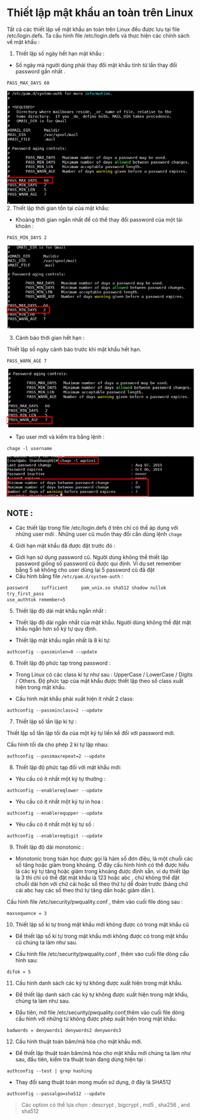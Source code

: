 # Thiết lập mật khẩu an toàn trên Linux  
Tất cả các thiết lập về mật khẩu an toàn trên Linux đều được lưu tại file /etc/login.defs. Ta cấu hình file /etc/login.defs và thực hiện các chính sách về mật khẩu :  
1. Thiết lập số ngày hết hạn mật khẩu :  
- Số ngày mà người dùng phải thay đổi mật khẩu tính từ lần thay đổi password gần nhất .  
```
PASS_MAX_DAYS 60
```  
<img src="../img/7_1.png">  
2. Thiết lập thời gian tồn tại của mật khẩu:  

- Khoảng thời gian ngắn nhất để có thể thay đổi password của một tài khoản :
```
PASS_MIN_DAYS 2
```  
<img src="../img/7_2.png">  

3. Cảnh báo thời gian hết hạn :

Thiết lập số ngày cảnh báo trước khi mật khẩu hết hạn.
```
PASS_WARN_AGE 7
```  
<img src="../img/7_3.png">  

- Tạo user mới và kiểm tra bằng lệnh :  

```
chage -l username
```  
<img src="../img/7_4.png">  

## NOTE : 
- Các thiết lập trong file /etc/login.defs ở trên chỉ có thể áp dụng với những user mới . Những user cũ muốn thay đổi cần dùng lệnh `chage`  


4. Giới hạn mật khẩu đã được đặt trước đó :
- Giới hạn  sử dụng password cũ. Người dùng không thể thiết lập password giống số password cũ được qui định. Ví dụ set remember bằng 5 sẽ không cho user dùng lại 5 password cũ đã đặt  
- Cấu hình bằng file `/etc/pam.d/system-auth` :  
```
password     sufficient     pam_unix.so sha512 shadow nullok try_first_pass
use_authtok remember=5
```   
5. Thiết lập độ dài mật khẩu ngắn nhất :

- Thiết lập độ dài ngắn nhất của mật khẩu. Người dùng không thể đặt mật khẩu ngắn hơn số ký tự quy định.

- Thiết lập mật khẩu ngắn nhất là 8 kí tự:
```
authconfig --passminlen=8 --update
```  
6. Thiết lập độ phức tạp trong password :  
- Trong Linux có các class kí tự như sau : UpperCase / LowerCase / Digits / Others. Độ phức tạp của mật khẩu được thiết lập theo số class xuất hiện trong mật khẩu.

- Cấu hình mật khẩu phải xuất hiện ít nhất 2 class:
```
authconfig --passminclass=2 --update
```  
7. Thiết lập số lần lặp kí tự :  

Thiết lập số lần lặp tối đa của một ký tự liền kề đối với password mới.

Cấu hình tối da cho phép 2 kí tự lặp nhau:  

```
authconfig --passmaxrepeat=2 --update
```  
8. Thiết lập độ phức tạp đối với mật khẩu mới:

- Yêu cầu có ít nhất một ký tự thường :  
```
authconfig --enablereqlower --update
```   
- Yêu cầu có ít nhất một ký tự in hoa :  
```
authconfig --enablerequpper --update
```   
- Yêu cầu có ít nhất một ký tự số :  
```
authconfig --enablereqdigit --update
```  
9.  Thiết lập độ dài monotonic :  

- Monotonic trong toán học được gọi là hàm số đơn điệu, là một chuỗi các số tăng hoặc giảm trong khoảng. Ở đây cấu hình hình có thể được hiểu là các ký tự tăng hoặc giảm trong khoảng được định sẵn, ví dụ thiết lập là 3 thì chỉ có thể đặt mật khẩu là 123 hoặc abc , chứ không thể đặt chuỗi dài hơn với chữ cái hoặc số theo thứ tự dễ đoán trước (bảng chữ cái abc hay các số theo thứ tự tăng dần hoặc giảm dần ).

Cấu hình file /etc/security/pwquality.conf , thêm vào cuối file dòng sau  :  
```
maxsequence = 3
```   
  
10. Thiết lập số kí tự trong mật khẩu mới không được có trong mật khẩu cũ

- Để thiết lập số kí tự trong mật khẩu mới không được có trong mật khẩu cũ chúng ta làm như sau.

- Cấu hình file /etc/security/pwquality.conf , thêm vào cuối file dòng cấu hình sau:  

```
difok = 5
```  

11. Cấu hình danh sách các ký tự không được xuất hiện trong mật khẩu.  


- Để thiết lập danh sách các ký tự không được xuất hiện trong mật khẩu, chúng ta làm như sau.

- Đầu tiên, mở file /etc/security/pwquality.conf,thêm vào cuối file dòng cấu hình với những từ không được phép xuất hiện trong mật khẩu:
```
badwords = denywords1 denywords2 denywords3
```  

12. Cấu hình thuật toán băm/mã hóa cho mật khẩu mới.  

- Để thiết lập thuật toán băm/mã hóa cho mật khẩu mới chúng ta làm như sau, 
đầu tiên, kiểm tra thuật toán đang dùng hiện tại :  

```
authconfig --test | grep hashing
```  

- Thay đổi sang thuật toán mong muốn sử dụng, ở đây là SHA512  

```
authconfig --passalgo=sha512 --update
```  
>Các option có thể lựa chọn : descrypt , bigcrypt , md5 , sha256 , and sha512
